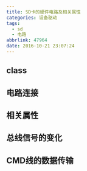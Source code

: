 ```yaml
---
title: SD卡的硬件电路及相关属性
categories: 设备驱动
tags:
  - sd
  - 电路
abbrlink: 47964
date: 2016-10-21 23:07:24
---
```


## class

## 电路连接

## 相关属性

## 总线信号的变化

## CMD线的数据传输
